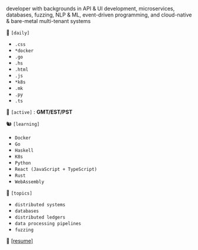 developer with backgrounds in API & UI development, microservices, databases, fuzzing, NLP & ML, event-driven programming, and cloud-native & bare-metal multi-tenant systems

🔭 `[daily]`

- `.css`
- `*docker`
- `.go`
- `.hs`
- `.html`
- `.js`
- `*k8s`
- `.mk`
- `.py`
- `.ts`


🚡 `[active]` : **GMT/EST/PST**

🐿 `[learning]`

- `Docker`
- `Go`
- `Haskell`
- `K8s`
- `Python`
- `React (JavaScript + TypeScript)`
- `Rust`
- `WebAssembly`

🐊 `[topics]`

- `distributed systems`
- `databases`
- `distributed ledgers`
- `data processing pipelines`
- `fuzzing`


🍜 [[resume]](https://github.com/a6enez3r/portfolio/blob/main/src/static/resume/resume.pdf)
